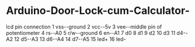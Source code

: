 # Arduino-Door-Lock-cum-Calculator-
lcd pin connection
1 vss--ground
2 vcc--5v
3 vee--middle pin of potentiometer
4 rs--A0
5 r/w--ground
6 en--A1
7 d0
8 d1
9 d2
10 d3
11 d4--A2
12 d5--A3
13 d6--A4
14 d7--A5
15 led+
16 led-
